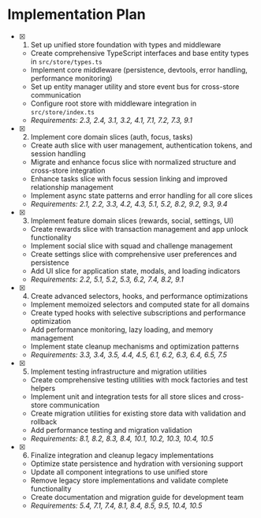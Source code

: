 # Implementation Plan

- [x] 1. Set up unified store foundation with types and middleware
  - Create comprehensive TypeScript interfaces and base entity types in `src/store/types.ts`
  - Implement core middleware (persistence, devtools, error handling, performance monitoring)
  - Set up entity manager utility and store event bus for cross-store communication
  - Configure root store with middleware integration in `src/store/index.ts`
  - _Requirements: 2.3, 2.4, 3.1, 3.2, 4.1, 7.1, 7.2, 7.3, 9.1_

- [x] 2. Implement core domain slices (auth, focus, tasks)
  - Create auth slice with user management, authentication tokens, and session handling
  - Migrate and enhance focus slice with normalized structure and cross-store integration
  - Enhance tasks slice with focus session linking and improved relationship management
  - Implement async state patterns and error handling for all core slices
  - _Requirements: 2.1, 2.2, 3.3, 4.2, 4.3, 5.1, 5.2, 8.2, 9.2, 9.3, 9.4_

- [x] 3. Implement feature domain slices (rewards, social, settings, UI)
  - Create rewards slice with transaction management and app unlock functionality
  - Implement social slice with squad and challenge management
  - Create settings slice with comprehensive user preferences and persistence
  - Add UI slice for application state, modals, and loading indicators
  - _Requirements: 2.2, 5.1, 5.2, 5.3, 6.2, 7.4, 8.2, 9.1_

- [x] 4. Create advanced selectors, hooks, and performance optimizations
  - Implement memoized selectors and computed state for all domains
  - Create typed hooks with selective subscriptions and performance optimization
  - Add performance monitoring, lazy loading, and memory management
  - Implement state cleanup mechanisms and optimization patterns
  - _Requirements: 3.3, 3.4, 3.5, 4.4, 4.5, 6.1, 6.2, 6.3, 6.4, 6.5, 7.5_

- [x] 5. Implement testing infrastructure and migration utilities
  - Create comprehensive testing utilities with mock factories and test helpers
  - Implement unit and integration tests for all store slices and cross-store communication
  - Create migration utilities for existing store data with validation and rollback
  - Add performance testing and migration validation
  - _Requirements: 8.1, 8.2, 8.3, 8.4, 10.1, 10.2, 10.3, 10.4, 10.5_

- [x] 6. Finalize integration and cleanup legacy implementations
  - Optimize state persistence and hydration with versioning support
  - Update all component integrations to use unified store
  - Remove legacy store implementations and validate complete functionality
  - Create documentation and migration guide for development team
  - _Requirements: 5.4, 7.1, 7.4, 8.1, 8.4, 8.5, 9.5, 10.4, 10.5_